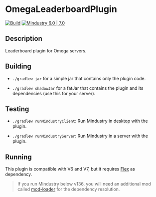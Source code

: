 # OmegaLeaderboardPlugin

[![Build](https://github.com/Xpdustry/OmegaLeaderboardPlugin/actions/workflows/build.yml/badge.svg)](https://github.com/Xpdustry/OmegaLeaderboardPlugin/actions/workflows/build.yml)
[![Mindustry 6.0 | 7.0 ](https://img.shields.io/badge/Mindustry-6.0%20%7C%207.0-ffd37f)](https://github.com/Anuken/Mindustry/releases)

## Description

Leaderboard plugin for Omega servers.

## Building

- `./gradlew jar` for a simple jar that contains only the plugin code.

- `./gradlew shadowJar` for a fatJar that contains the plugin and its dependencies (use this for your server).

## Testing

- `./gradlew runMindustryClient`: Run Mindustry in desktop with the plugin.

- `./gradlew runMindustryServer`: Run Mindustry in a server with the plugin.

## Running

This plugin is compatible with V6 and V7, but it requires [Flex](https://github.com/Xpdustry/Flex) as dependency.

> If you run Mindustry below v136, you will need an additional mod called [mod-loader](https://github.com/Xpdustry/ModLoaderPlugin) for the dependency resolution.
